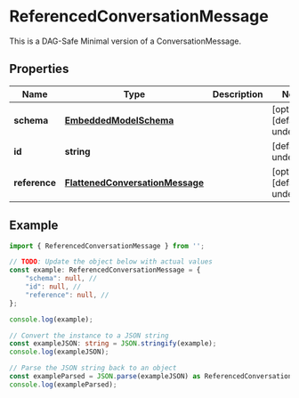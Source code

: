 
# ReferencedConversationMessage

This is a DAG-Safe Minimal version of a ConversationMessage.

## Properties

Name | Type | Description | Notes
------------ | ------------- | ------------- | -------------
**schema** | [**EmbeddedModelSchema**](EmbeddedModelSchema) |  | [optional] [default to undefined]
**id** | **string** |  | [default to undefined]
**reference** | [**FlattenedConversationMessage**](FlattenedConversationMessage) |  | [optional] [default to undefined]

## Example

```typescript
import { ReferencedConversationMessage } from '';

// TODO: Update the object below with actual values
const example: ReferencedConversationMessage = {
    "schema": null, // 
    "id": null, // 
    "reference": null, // 
};

console.log(example);

// Convert the instance to a JSON string
const exampleJSON: string = JSON.stringify(example);
console.log(exampleJSON);

// Parse the JSON string back to an object
const exampleParsed = JSON.parse(exampleJSON) as ReferencedConversationMessage;
console.log(exampleParsed);
```




